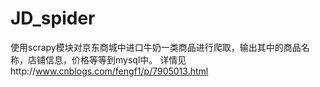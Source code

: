 # JD_spider
使用scrapy模块对京东商城中进口牛奶一类商品进行爬取，输出其中的商品名称，店铺信息，价格等等到mysql中。
详情见http://www.cnblogs.com/fengf1/p/7905013.html
